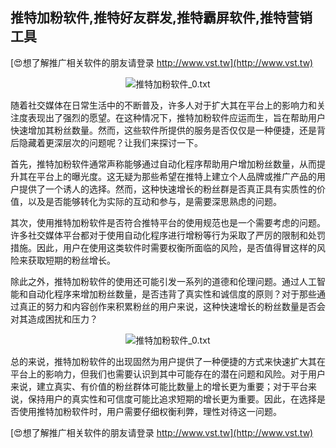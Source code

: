 ## **推特加粉软件,推特好友群发,推特霸屏软件,推特营销工具**

[😍想了解推广相关软件的朋友请登录 http://www.vst.tw](http://www.vst.tw)

 <center><img src="https://vst.tw/MP4/tuiguang/png/6.png" alt="推特加粉软件_0.txt"></center>

随着社交媒体在日常生活中的不断普及，许多人对于扩大其在平台上的影响力和关注度表现出了强烈的愿望。在这种情况下，推特加粉软件应运而生，旨在帮助用户快速增加其粉丝数量。然而，这些软件所提供的服务是否仅仅是一种便捷，还是背后隐藏着更深层次的问题呢？让我们来探讨一下。

首先，推特加粉软件通常声称能够通过自动化程序帮助用户增加粉丝数量，从而提升其在平台上的曝光度。这无疑为那些希望在推特上建立个人品牌或推广产品的用户提供了一个诱人的选择。然而，这种快速增长的粉丝群是否真正具有实质性的价值，以及是否能够转化为实际的互动和参与，是需要深思熟虑的问题。

其次，使用推特加粉软件是否符合推特平台的使用规范也是一个需要考虑的问题。许多社交媒体平台都对于使用自动化程序进行增粉等行为采取了严厉的限制和处罚措施。因此，用户在使用这类软件时需要权衡所面临的风险，是否值得冒这样的风险来获取短期的粉丝增长。

除此之外，推特加粉软件的使用还可能引发一系列的道德和伦理问题。通过人工智能和自动化程序来增加粉丝数量，是否违背了真实性和诚信度的原则？对于那些通过真正的努力和内容创作来积累粉丝的用户来说，这种快速增长的粉丝数量是否会对其造成困扰和压力？

 <center><img src="https://vst.tw/MP4/tuiguang/png/8.png" alt="推特加粉软件_0.txt"></center>

总的来说，推特加粉软件的出现固然为用户提供了一种便捷的方式来快速扩大其在平台上的影响力，但我们也需要认识到其中可能存在的潜在问题和风险。对于用户来说，建立真实、有价值的粉丝群体可能比数量上的增长更为重要；对于平台来说，保持用户的真实性和可信度可能比追求短期的增长更为重要。因此，在选择是否使用推特加粉软件时，用户需要仔细权衡利弊，理性对待这一问题。

[😍想了解推广相关软件的朋友请登录 http://www.vst.tw](http://www.vst.tw)



